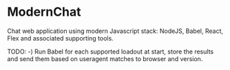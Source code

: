 # ModernChat
Chat web application using modern Javascript stack: NodeJS, Babel, React, Flex and associated supporting tools.

TODO:
-) Run Babel for each supported loadout at start, store the results and send them based on useragent matches to browser and version.

